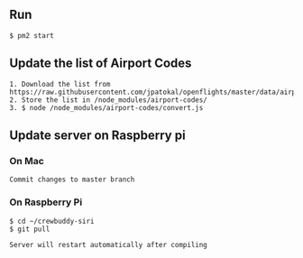 ## Run

```
$ pm2 start
```

## Update the list of Airport Codes

```
1. Download the list from https://raw.githubusercontent.com/jpatokal/openflights/master/data/airports.dat
2. Store the list in /node_modules/airport-codes/
3. $ node /node_modules/airport-codes/convert.js
```

## Update server on Raspberry pi

### On Mac

```
Commit changes to master branch
```

### On Raspberry Pi

```
$ cd ~/crewbuddy-siri
$ git pull

Server will restart automatically after compiling
```
